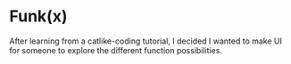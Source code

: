 # Funk(x)
After learning from a catlike-coding tutorial, I decided I wanted to make UI for someone to explore the different function possibilities.
